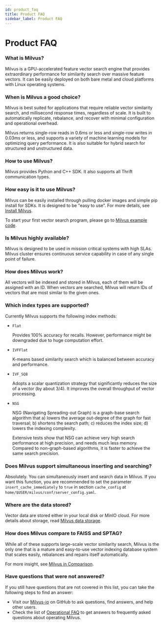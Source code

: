 ```yaml
---
id: product_faq
title: Product FAQ
sidebar_label: Product FAQ
---
```


# Product FAQ

### What is Milvus?

Milvus is a GPU-accelerated feature vector search engine that provides extraordinary performance for similarity search over massive feature vectors. It can be easily deployed on both bare metal and cloud platforms with Linux operating systems.

### When is Milvus a good choice?

Milvus is best suited for applications that require reliable vector similarity search, and millisecond response times, regardless of scale. It is built to automatically replicate, rebalance, and recover with minimal configuration and operational overhead. 

Milvus returns single-row reads in 0.6ms or less and single-row writes in 0.03ms or less, and supports a variety of machine learning models for optimizing query performance. It is also suitable for hybrid search for structured and unstructured data.

### How to use Milvus?

Milvus provides Python and C++ SDK. It also supports all Thrift communication types.

### How easy is it to use Milvus?

Milvus can be easily installed through pulling docker images and simple pip install for SDKs. It is designed to be "easy to use". For more details, see [Install Milvus](userguide/install_milvus.md).

To start your first vector search program, please go to [Milvus example code](userguide/example_code.md).

### Is Milvus highly available?

Milvus is designed to be used in mission critical systems with high SLAs. Milvus cluster ensures continuous service capability in case of any single point of failure.

### How does Milvus work?

All vectors will be indexed and stored in Milvus, each of them will be assigned with an ID. When vectors are searched, Milvus will return IDs of vectors that are most similar to the given ones.

### Which index types are supported?

Currently Milvus supports the following index methods:

- `Flat`

  Provides 100% accuracy for recalls. However, performance might be downgraded due to huge computation effort.

- `IVFFlat`

  K-means based similarity search which is balanced between accuracy and performance.

- `IVF_SQ8`

  Adopts a scalar quantization strategy that significantly reduces the size of a vector (by about 3/4). It improves the overall throughput of vector processing.
  
- `NSG`

  NSG (Navigating Spreading-out Graph) is a graph-base search algorithm that a) lowers the average out-degree of the graph for fast traversal; b) shortens the search path; c) reduces the index size; d) lowers the indexing complexity. 

  Extensive tests show that NSG can achieve very high search performance at high precision, and needs much less memory. Compared to non-graph-based algorithms, it is faster to achieve the same search precision.  

### Does Milvus support simultaneous inserting and searching?

Absolutely. You can simultaneously insert and search data in Milvus. If you want this function, you are recommended to set the parameter `insert_cache_immediately` to `true` in section `cache_config` at `home/$USER/milvus/conf/server_config.yaml`.

### Where are the data stored?

Vector data are stored either in your local disk or MinIO cloud. For more details about storage, read [Milvus data storage](../reference/data_store.md).

### How does Milvus compare to FAISS and SPTAG?

While all of these supports large-scale vector similarity search, Milvus is the only one that is a mature and easy-to-use vector indexing database system that scales easily, rebalances and repairs itself automatically.

For more insight, see [Milvus in Comparison](../reference/comparison.md). 

### Have questions that were not answered?
If you still have questions that are not covered in this list, you can take the following steps to find an answer:

- Visit our [Milvus-io](https://github.com/milvus-io) on GitHub to ask questions, find answers, and help other users.
- Check the list of [Operational FAQ](operational_faq.md) to get answers to frequently asked questions about operating Milvus.


